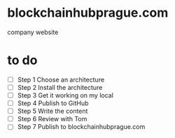 # blockchainhubprague.com
company website

# to do 
- [ ] Step 1 Choose an architecture
- [ ] Step 2 Install the architecture
- [ ] Step 3 Get it working on my local
- [ ] Step 4 Publish to GitHub
- [ ] Step 5 Write the content
- [ ] Step 6 Review with Tom
- [ ] Step 7 Publish to blockchainhubprague.com
